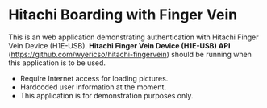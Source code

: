 # Hitachi Boarding with Finger Vein #

This is an web application demonstrating authentication with Hitachi Finger Vein Device (H1E-USB). **Hitachi Finger Vein Device (H1E-USB) API** (https://github.com/wyericso/hitachi-fingervein) should be running when this application is to be used.

- Require Internet access for loading pictures.
- Hardcoded user information at the moment.
- This application is for demonstration purposes only.
